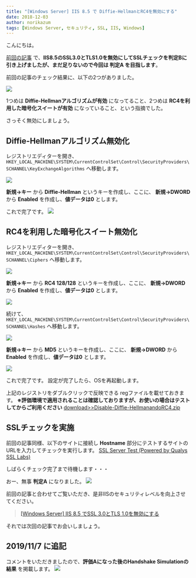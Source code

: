 ```yaml
---
title: "[Windows Server] IIS 8.5 で Diffie-HellmanとRC4を無効にする"
date: 2018-12-03
author: norikazum
tags: [Windows Server, セキュリティ, SSL, IIS, Windows]
---
```


こんにちは。

[前回の記事](https://mseeeen.msen.jp/disable-ssl-3-and-tls-1-in-iis-85) で、**IIS8.5のSSL3.0とTLS1.0を無効にしてSSLチェックを判定Bに引き上げましたが、まだ足りないので今回は 判定A を目指します**。

前回の記事のチェック結果に、以下の2つがありました。

![](images/disable-diffie-hellman-and-rc-4-in-iis-85-1.png)

1つめは **Diffie-Hellmanアルゴリズムが有効** になってること、2つめは **RC4を利用した暗号化スイートが有効** になっていること、という指摘でした。

さっそく無効にしましょう。

## Diffie-Hellmanアルゴリズム無効化

レジストリエディターを開き、 `HKEY_LOCAL_MACHINE\SYSTEM\CurrentControlSet\Control\SecurityProviders\SCHANNEL\KeyExchangeAlgorithms` へ移動します。

![](images/disable-diffie-hellman-and-rc-4-in-iis-85-2.png)

**新規→キー** から **Diffie-Hellman** というキーを作成し、ここに、 **新規→DWORD** から **Enabled** を作成し、**値データは0** とします。

これで完了です。
![](images/disable-diffie-hellman-and-rc-4-in-iis-85-3.png)

## RC4を利用した暗号化スイート無効化

レジストリエディターを開き、 `HKEY_LOCAL_MACHINE\SYSTEM\CurrentControlSet\Control\SecurityProviders\SCHANNEL\Ciphers` へ移動します。

![](images/disable-diffie-hellman-and-rc-4-in-iis-85-4.png)

**新規→キー** から **RC4 128/128** というキーを作成し、ここに、 **新規→DWORD** から **Enabled** を作成し、**値データは0** とします。

![](images/disable-diffie-hellman-and-rc-4-in-iis-85-5.png)

続けて、
`HKEY_LOCAL_MACHINE\SYSTEM\CurrentControlSet\Control\SecurityProviders\SCHANNEL\Hashes` へ移動します。

![](images/disable-diffie-hellman-and-rc-4-in-iis-85-6.png)

**新規→キー** から **MD5** というキーを作成し、ここに、 **新規→DWORD** から **Enabled** を作成し、**値データは0** とします。

![](images/disable-diffie-hellman-and-rc-4-in-iis-85-7.png)

これで完了です。
設定が完了したら、OSを再起動します。

上記のレジストリをダブルクリックで反映できる regファイルを載せておきます。
**※評価環境で適用されることは確認しておりますが、お使いの場合はテストしてからご利用ください**
<a href="https://mseeeen.msen.jp/wp-content/uploads/2018/10/Disable-Diffie-HellmanandoRC4.zip">download>>Disable-Diffie-HellmanandoRC4.zip</a>

## SSLチェックを実施

前回の記事同様、以下のサイトに接続し **Hostname** 部分にテストするサイトのURLを入力してチェックを実行します。
[SSL Server Test (Powered by Qualys SSL Labs)](https://www.ssllabs.com/ssltest/)

しばらくチェック完了まで待機します・・・

おー、無事 **判定A** になりました。
![](images/disable-diffie-hellman-and-rc-4-in-iis-85-8.png)

前回の記事と合わせてご覧いただき、是非IISのセキュリティレベルを向上させてください。

>[[Windows Server] IIS 8.5 でSSL 3.0とTLS 1.0を無効にする](https://mseeeen.msen.jp/disable-ssl-3-and-tls-1-in-iis-85)

それでは次回の記事でお会いしましょう。

## 2019/11/7 に追記
コメントをいただきましたので、**評価Aになった後のHandshake Simulationの結果** を掲載します。
![](images/disable-diffie-hellman-and-rc-4-in-iis-85-9.png)